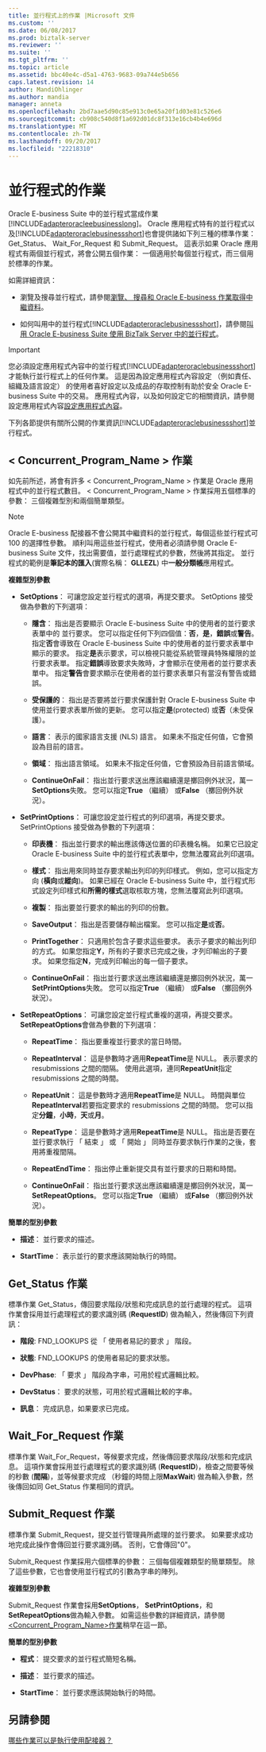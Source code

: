 ```yaml
---
title: 並行程式上的作業 |Microsoft 文件
ms.custom: ''
ms.date: 06/08/2017
ms.prod: biztalk-server
ms.reviewer: ''
ms.suite: ''
ms.tgt_pltfrm: ''
ms.topic: article
ms.assetid: bbc40e4c-d5a1-4763-9683-09a744e5b656
caps.latest.revision: 14
author: MandiOhlinger
ms.author: mandia
manager: anneta
ms.openlocfilehash: 2bd7aae5d90c85e913c0e65a20f1d03e81c526e6
ms.sourcegitcommit: cb908c540d8f1a692d01dc8f313e16cb4b4e696d
ms.translationtype: MT
ms.contentlocale: zh-TW
ms.lasthandoff: 09/20/2017
ms.locfileid: "22218310"
---
```

# <a name="operations-on-concurrent-programs"></a>並行程式的作業
Oracle E-business Suite 中的並行程式當成作業[!INCLUDE[adapteroracleebusinesslong](../../includes/adapteroracleebusinesslong-md.md)]。  Oracle 應用程式特有的並行程式以及[!INCLUDE[adapteroraclebusinessshort](../../includes/adapteroraclebusinessshort-md.md)]也會提供諸如下列三種的標準作業： Get_Status、 Wait_For_Request 和 Submit_Request。 這表示如果 Oracle 應用程式有兩個並行程式，將會公開五個作業： 一個適用於每個並行程式，而三個用於標準的作業。  
  
 如需詳細資訊：  
  
-   瀏覽及搜尋並行程式，請參閱[瀏覽、 搜尋和 Oracle E-business 作業取得中繼資料](../../adapters-and-accelerators/adapter-oracle-ebs/browse-search-and-get-metadata-for-oracle-e-business-suite-operations.md)。  
  
-   如何叫用中的並行程式[!INCLUDE[adapteroraclebusinessshort](../../includes/adapteroraclebusinessshort-md.md)]，請參閱[叫用 Oracle E-business Suite 使用 BizTalk Server 中的並行程式](../../adapters-and-accelerators/adapter-oracle-ebs/run-concurrent-programs-in-oracle-e-business-suite-using-the-wcf-service-model.md)。  
  
> [!IMPORTANT]
>  您必須設定應用程式內容中的並行程式[!INCLUDE[adapteroraclebusinessshort](../../includes/adapteroraclebusinessshort-md.md)]才能執行並行程式上的任何作業。 這是因為設定應用程式內容設定 （例如責任、 組織及語言設定） 的使用者喜好設定以及成品的存取控制有助於安全 Oracle E-business Suite 中的交易。 應用程式內容，以及如何設定它的相關資訊，請參閱設定應用程式內容[設定應用程式內容](../../adapters-and-accelerators/adapter-oracle-ebs/set-application-context.md)。  
  
 下列各節提供有關所公開的作業資訊[!INCLUDE[adapteroraclebusinessshort](../../includes/adapteroraclebusinessshort-md.md)]並行程式。  
  
##  <a name="Concurrent"></a>< Concurrent_Program_Name > 作業  
 如先前所述，將會有許多 < Concurrent_Program_Name > 作業是 Oracle 應用程式中的並行程式數目。 < Concurrent_Program_Name > 作業採用五個標準的參數： 三個複雜型別和兩個簡單類型。  
  
> [!NOTE]
>  Oracle E-business 配接器不會公開其中繼資料的並行程式，每個這些並行程式可 100 的選擇性參數。 順利叫用這些並行程式，使用者必須請參閱 Oracle E-business Suite 文件，找出需要值，並行處理程式的參數，然後將其指定。 並行程式的範例是**筆記本的匯入**(實際名稱： **GLLEZL**) 中**一般分類帳**應用程式。  
  
 **複雜型別參數**  
  
-   **SetOptions**： 可讓您設定並行程式的選項，再提交要求。 SetOptions 接受做為參數的下列選項：  
  
    -   **隱含**： 指出是否要顯示 Oracle E-business Suite 中的使用者的並行要求表單中的 並行要求。 您可以指定任何下列四個值：**否**，**是**，**錯誤**或**警告**。 指定**否**會導致在 Oracle E-business Suite 中的使用者的並行要求表單中顯示的要求。 指定**是**表示要求，可以檢視只能從系統管理員特殊權限的並行要求表單。 指定**錯誤**導致要求失敗時，才會顯示在使用者的並行要求表單中。 指定**警告**會要求顯示在使用者的並行要求表單只有當沒有警告或錯誤。  
  
    -   **受保護的**： 指出是否要將並行要求保護針對 Oracle E-business Suite 中使用並行要求表單所做的更新。 您可以指定**是**(protected) 或**否**（未受保護）。  
  
    -   **語言**： 表示的國家語言支援 (NLS) 語言。 如果未不指定任何值，它會預設為目前的語言。  
  
    -   **領域**： 指出語言領域。 如果未不指定任何值，它會預設為目前語言領域。  
  
    -   **ContinueOnFail**： 指出並行要求送出應該繼續還是擲回例外狀況，萬一**SetOptions**失敗。 您可以指定**True** （繼續） 或**False** （擲回例外狀況）。  
  
-   **SetPrintOptions**： 可讓您設定並行程式的列印選項，再提交要求。 SetPrintOptions 接受做為參數的下列選項：  
  
    -   **印表機**： 指出並行要求的輸出應該傳送位置的印表機名稱。 如果它已設定 Oracle E-business Suite 中的並行程式表單中，您無法覆寫此列印選項。  
  
    -   **樣式**： 指出用來同時並存要求輸出列印的列印樣式。 例如，您可以指定方向 (**橫向**或**縱向**)。 如果已經在 Oracle E-business Suite 中，並行程式形式設定列印樣式和**所需的樣式**選取核取方塊，您無法覆寫此列印選項。  
  
    -   **複製**： 指出要並行要求的輸出的列印的份數。  
  
    -   **SaveOutput**： 指出是否要儲存輸出檔案。 您可以指定**是**或**否**。  
  
    -   **PrintTogether**： 只適用於包含子要求這些要求。 表示子要求的輸出列印的方式。 如果您指定**Y**，所有的子要求已完成之後，才列印輸出的子要求。 如果您指定**N**，完成列印輸出的每一個子要求。  
  
    -   **ContinueOnFail**： 指出並行要求送出應該繼續還是擲回例外狀況，萬一**SetPrintOptions**失敗。 您可以指定**True** （繼續） 或**False** （擲回例外狀況）。  
  
-   **SetRepeatOptions**： 可讓您設定並行程式重複的選項，再提交要求。 **SetRepeatOptions**會做為參數的下列選項：  
  
    -   **RepeatTime**： 指出要重複並行要求的當日時間。  
  
    -   **RepeatInterval**： 這是參數時才適用**RepeatTime**是 NULL。 表示要求的 resubmissions 之間的間隔。 使用此選項，連同**RepeatUnit**指定 resubmissions 之間的時間。  
  
    -   **RepeatUnit**： 這是參數時才適用**RepeatTime**是 NULL。 時間與單位**RepeatInterval**若要指定要求的 resubmissions 之間的時間。 您可以指定**分鐘**，**小時**，**天**或**月**。  
  
    -   **RepeatType**： 這是參數時才適用**RepeatTime**是 NULL。 指出是否要在並行要求執行 「 結束 」 或 「 開始 」 同時並存要求執行作業的之後，套用將重複間隔。  
  
    -   **RepeatEndTime**： 指出停止重新提交具有並行要求的日期和時間。  
  
    -   **ContinueOnFail**： 指出並行要求送出應該繼續還是擲回例外狀況，萬一**SetRepeatOptions**。 您可以指定**True** （繼續） 或**False** （擲回例外狀況）。  
  
 **簡單的型別參數**  
  
-   **描述**： 並行要求的描述。  
  
-   **StartTime**： 表示並行的要求應該開始執行的時間。  
  
## <a name="getstatus-operation"></a>Get_Status 作業  
 標準作業 Get_Status，傳回要求階段/狀態和完成訊息的並行處理的程式。 這項作業會採用並行處理程式的要求識別碼 (**RequestID**) 做為輸入，然後傳回下列資訊：  
  
-   **階段**: FND_LOOKUPS 從 「 使用者易記的要求 」 階段。  
  
-   **狀態**: FND_LOOKUPS 的使用者易記的要求狀態。  
  
-   **DevPhase**: 「 要求 」 階段為字串，可用於程式邏輯比較。  
  
-   **DevStatus**： 要求的狀態，可用於程式邏輯比較的字串。  
  
-   **訊息**： 完成訊息，如果要求已完成。  
  
## <a name="waitforrequest-operation"></a>Wait_For_Request 作業  
 標準作業 Wait_For_Request，等候要求完成，然後傳回要求階段/狀態和完成訊息。 這項作業會採用並行處理程式的要求識別碼 (**RequestID**)，檢查之間要等候的秒數 (**間隔**)，並等候要求完成 （秒鐘的時間上限**MaxWait**) 做為輸入參數，然後傳回如同 Get_Status 作業相同的資訊。  
  
## <a name="submitrequest-operation"></a>Submit_Request 作業  
 標準作業 Submit_Request，提交並行管理員所處理的並行要求。 如果要求成功地完成此操作會傳回並行要求識別碼。 否則，它會傳回"0"。  
  
 Submit_Request 作業採用六個標準的參數： 三個每個複雜類型的簡單類型。 除了這些參數，它也會使用並行程式的引數為字串的陣列。  
  
 **複雜型別參數**  
  
 Submit_Request 作業會採用**SetOptions**， **SetPrintOptions**，和**SetRepeatOptions**做為輸入參數。 如需這些參數的詳細資訊，請參閱[ &lt;Concurrent_Program_Name&gt;作業](#Concurrent)稍早在這一節。  
  
 **簡單的型別參數**  
  
-   **程式**： 提交要求的並行程式簡短名稱。  
  
-   **描述**： 並行要求的描述。  
  
-   **StartTime**： 並行要求應該開始執行的時間。  
  
## <a name="see-also"></a>另請參閱  
 [哪些作業可以是執行使用配接器？](https://msdn.microsoft.com/library/cc185219(v=bts.10).aspx)